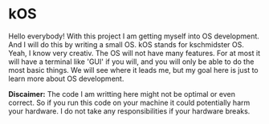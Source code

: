 # kOS
Hello everybody! With this project I am getting myself into OS development. And I will do this by writing a small OS. kOS stands for kschmidster OS. Yeah, I know very creativ. The OS will not have many features. For at most it will have a terminal like 'GUI' if you will, and you will only be able to do the most basic things. We will see where it leads me, but my goal here is just to learn more about OS development.

**Discaimer:** The code I am writting here might not be optimal or even correct. So if you run this code on your machine it could potentially harm your hardware. I do not take any responsibilities if your hardware breaks.
